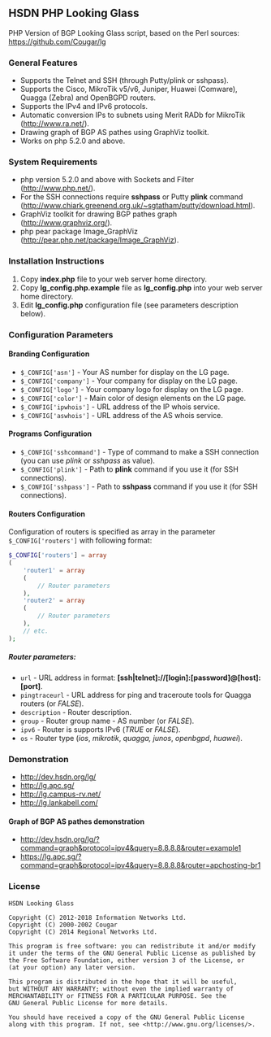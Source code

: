 ## HSDN PHP Looking Glass
PHP Version of BGP Looking Glass script, based on the Perl sources: https://github.com/Cougar/lg

### General Features
- Supports the Telnet and SSH (through Putty/plink or sshpass).
- Supports the Cisco, MikroTik v5/v6, Juniper, Huawei (Comware), Quagga (Zebra) and OpenBGPD routers.
- Supports the IPv4 and IPv6 protocols.
- Automatic conversion IPs to subnets using Merit RADb for MikroTik (http://www.ra.net/).
- Drawing graph of BGP AS pathes using GraphViz toolkit.
- Works on php 5.2.0 and above.

### System Requirements
- php version 5.2.0 and above with Sockets and Filter (http://www.php.net/).
- For the SSH connections require **sshpass** or Putty **plink** command (http://www.chiark.greenend.org.uk/~sgtatham/putty/download.html).
- GraphViz toolkit for drawing BGP pathes graph (http://www.graphviz.org/).
- php pear package Image_GraphViz (http://pear.php.net/package/Image_GraphViz).

### Installation Instructions
1. Copy **index.php** file to your web server home directory.
2. Copy **lg_config.php.example** file as **lg_config.php** into your web server home directory.
3. Edit **lg_config.php** configuration file (see parameters description below).

### Configuration Parameters
#### Branding Configuration
- `$_CONFIG['asn']` - Your AS number for display on the LG page.
- `$_CONFIG['company']` - Your company for display on the LG page.
- `$_CONFIG['logo']` - Your company logo for display on the LG page.
- `$_CONFIG['color']` - Main color of design elements on the LG page.
- `$_CONFIG['ipwhois']` - URL address of the IP whois service.
- `$_CONFIG['aswhois']` - URL address of the AS whois service.

#### Programs Configuration
- `$_CONFIG['sshcommand']` - Type of command to make a SSH connection (you can use *plink* or *sshpass* as value).
- `$_CONFIG['plink']` - Path to **plink** command if you use it (for SSH connections).
- `$_CONFIG['sshpass']` - Path to **sshpass** command if you use it (for SSH connections).

#### Routers Configuration
Configuration of routers is specified as array in the parameter `$_CONFIG['routers']` with following format:
```php
$_CONFIG['routers'] = array
(
    'router1' = array
    (
        // Router parameters
    ),
    'router2' = array
    (
        // Router parameters
    ),
    // etc.
);
```

##### Router parameters:
- `url` - URL address in format: **[ssh|telnet]://[login]:[password]@[host]:[port]**.
- `pingtraceurl` - URL address for ping and traceroute tools for Quagga routers (or *FALSE*).
- `description` - Router description.
- `group` - Router group name - AS number (or *FALSE*).
- `ipv6` - Router is supports IPv6 (*TRUE* or *FALSE*).
- `os` - Router type (*ios*, *mikrotik*, *quagga,* *junos*, *openbgpd*, *huawei*).

### Demonstration
- http://dev.hsdn.org/lg/
- http://lg.apc.sg/
- http://lg.campus-rv.net/
- http://lg.lankabell.com/

#### Graph of BGP AS pathes demonstration
- http://dev.hsdn.org/lg/?command=graph&protocol=ipv4&query=8.8.8.8&router=example1
- https://lg.apc.sg/?command=graph&protocol=ipv4&query=8.8.8.8&router=apchosting-br1

### License
    HSDN Looking Glass

    Copyright (C) 2012-2018 Information Networks Ltd.
    Copyright (C) 2000-2002 Cougar
    Copyright (C) 2014 Regional Networks Ltd.

    This program is free software: you can redistribute it and/or modify
    it under the terms of the GNU General Public License as published by
    the Free Software Foundation, either version 3 of the License, or
    (at your option) any later version.

    This program is distributed in the hope that it will be useful,
    but WITHOUT ANY WARRANTY; without even the implied warranty of
    MERCHANTABILITY or FITNESS FOR A PARTICULAR PURPOSE. See the
    GNU General Public License for more details.

    You should have received a copy of the GNU General Public License
    along with this program. If not, see <http://www.gnu.org/licenses/>.
